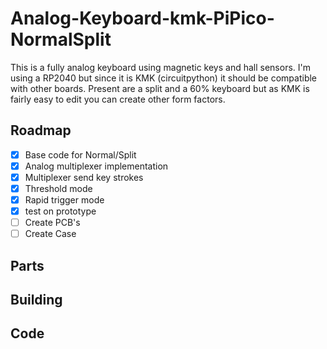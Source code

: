 # Analog-Keyboard-kmk-PiPico-NormalSplit

This is a fully analog keyboard using magnetic keys and hall sensors. I'm using a RP2040 but since it is KMK (circuitpython) it should be compatible with other boards. Present are a split and a 60% keyboard but as KMK is fairly easy to edit you can create other form factors.

## Roadmap
- [x] Base code for Normal/Split
- [x] Analog multiplexer implementation
- [x] Multiplexer send key strokes
- [x] Threshold mode
- [x] Rapid trigger mode
- [x] test on prototype
- [ ] Create PCB's
- [ ] Create Case

## Parts

## Building

## Code
